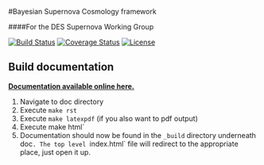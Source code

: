 #Bayesian Supernova Cosmology framework

####For the DES Supernova Working Group

[![Build Status](https://travis-ci.org/dessn/abc.svg?style=flat&branch=master)](https://travis-ci.org/dessn/abc)
[![Coverage Status](https://coveralls.io/repos/github/dessn/abc/badge.svg?branch=master)](https://coveralls.io/github/dessn/abc?branch=master)
[![License](http://img.shields.io/badge/license-MIT-blue.svg?style=flat)](https://github.com/dessn/abc/blob/master/LICENSE)

## Build documentation

[**Documentation available online here.**](https://dessn.github.io/abc)

1. Navigate to doc directory
2. Execute `make rst`
3. Execute `make latexpdf` (if you also want to pdf output)
4. Execute make html`
5. Documentation should now be found in the `_build` directory underneath doc`.
   The top level `index.html` file will redirect to the appropriate place, just open it up.